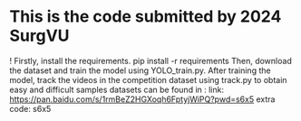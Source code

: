 # This is the code submitted by 2024 SurgVU
! Firstly, install the requirements. 
pip install -r requirements
Then, download the dataset and train the model using YOLO_train.py. 
After training the model, track the videos in the competition dataset using track.py to obtain easy and difficult samples
datasets can be found in : link: https://pan.baidu.com/s/1rmBeZ2HGXoqh6FptyjWiPQ?pwd=s6x5 extra code: s6x5 
